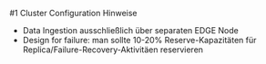 #1 Cluster Configuration Hinweise

* Data Ingestion ausschließlich über separaten EDGE Node
* Design for failure: man sollte 10-20% Reserve-Kapazitäten für Replica/Failure-Recovery-Aktivitäen reservieren 
